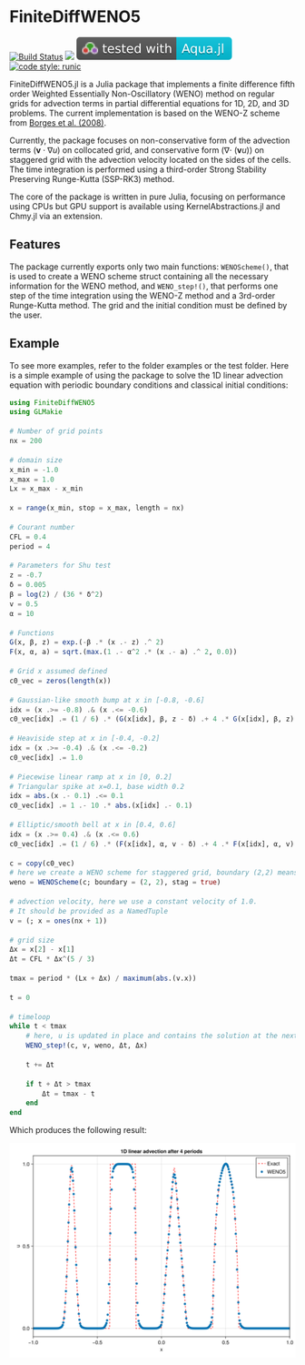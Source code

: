 # FiniteDiffWENO5

[![Build Status](https://github.com/Iddingsite/FiniteDiffWENO5.jl/actions/workflows/CI.yml/badge.svg?branch=main)](https://github.com/Iddingsite/FiniteDiffWENO5.jl/actions/workflows/CI.yml?query=branch%3Amain)
[![][docs-dev-img]][docs-dev-url]
[![Aqua QA](https://raw.githubusercontent.com/JuliaTesting/Aqua.jl/master/badge.svg)](https://github.com/JuliaTesting/Aqua.jl)
[![code style: runic](https://img.shields.io/badge/code_style-%E1%9A%B1%E1%9A%A2%E1%9A%BE%E1%9B%81%E1%9A%B2-black)](https://github.com/fredrikekre/Runic.jl)

[docs-dev-img]: https://img.shields.io/badge/docs-dev-blue.svg
[docs-dev-url]: https://juliageodynamics.github.io/FiniteDiffWENO5.jl/dev/

FiniteDiffWENO5.jl is a Julia package that implements a finite difference fifth order Weighted Essentially Non-Oscillatory (WENO) method on regular grids for advection terms in partial differential equations for 1D, 2D, and 3D problems. The current implementation is based on the WENO-Z scheme from [Borges et al. (2008)](10.1016/j.jcp.2007.11.038).

Currently, the package focuses on non-conservative form of the advection terms ($\mathbf{v} \cdot \nabla u$) on collocated grid, and conservative form ($\nabla \cdot$ ($\mathbf{v} u$)) on staggered grid with the advection velocity located on the sides of the cells. The time integration is performed using a third-order Strong Stability Preserving Runge-Kutta (SSP-RK3) method.

The core of the package is written in pure Julia, focusing on performance using CPUs but GPU support is available using KernelAbstractions.jl and Chmy.jl via an extension.

## Features

The package currently exports only two main functions: `WENOScheme()`, that is used to create a WENO scheme struct containing all the necessary information for the WENO method, and `WENO_step!()`, that performs one step of the time integration using the WENO-Z method and a 3rd-order Runge-Kutta method. The grid and the initial condition must be defined by the user.

## Example

To see more examples, refer to the folder examples or the test folder.
Here is a simple example of using the package to solve the 1D linear advection equation with periodic boundary conditions and classical initial conditions:

```julia
using FiniteDiffWENO5
using GLMakie

# Number of grid points
nx = 200

# domain size
x_min = -1.0
x_max = 1.0
Lx = x_max - x_min

x = range(x_min, stop = x_max, length = nx)

# Courant number
CFL = 0.4
period = 4

# Parameters for Shu test
z = -0.7
δ = 0.005
β = log(2) / (36 * δ^2)
v = 0.5
α = 10

# Functions
G(x, β, z) = exp.(-β .* (x .- z) .^ 2)
F(x, α, a) = sqrt.(max.(1 .- α^2 .* (x .- a) .^ 2, 0.0))

# Grid x assumed defined
c0_vec = zeros(length(x))

# Gaussian-like smooth bump at x in [-0.8, -0.6]
idx = (x .>= -0.8) .& (x .<= -0.6)
c0_vec[idx] .= (1 / 6) .* (G(x[idx], β, z - δ) .+ 4 .* G(x[idx], β, z) .+ G(x[idx], β, z + δ))

# Heaviside step at x in [-0.4, -0.2]
idx = (x .>= -0.4) .& (x .<= -0.2)
c0_vec[idx] .= 1.0

# Piecewise linear ramp at x in [0, 0.2]
# Triangular spike at x=0.1, base width 0.2
idx = abs.(x .- 0.1) .<= 0.1
c0_vec[idx] .= 1 .- 10 .* abs.(x[idx] .- 0.1)

# Elliptic/smooth bell at x in [0.4, 0.6]
idx = (x .>= 0.4) .& (x .<= 0.6)
c0_vec[idx] .= (1 / 6) .* (F(x[idx], α, v - δ) .+ 4 .* F(x[idx], α, v) .+ F(x[idx], α, v + δ))

c = copy(c0_vec)
# here we create a WENO scheme for staggered grid, boundary (2,2) means periodic BCs on both sides. 0 means homogeneous Neumann and 1 means homogeneous Dirichlet BCs. stag = true means that the advection velocity is defined on the sides of the cells and should be of size nx+1 compared to the scalar field u.
weno = WENOScheme(c; boundary = (2, 2), stag = true)

# advection velocity, here we use a constant velocity of 1.0.
# It should be provided as a NamedTuple
v = (; x = ones(nx + 1))

# grid size
Δx = x[2] - x[1]
Δt = CFL * Δx^(5 / 3)

tmax = period * (Lx + Δx) / maximum(abs.(v.x))

t = 0

# timeloop
while t < tmax
    # here, u is updated in place and contains the solution at the next time step after the call to WENO_step!
    WENO_step!(c, v, weno, Δt, Δx)

    t += Δt

    if t + Δt > tmax
        Δt = tmax - t
    end
end
```

Which produces the following result:

![](/docs/src/assets/1D_linear_advection.png)